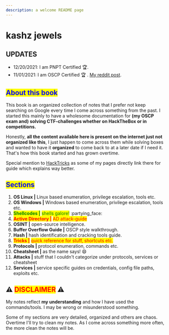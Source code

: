 ```yaml
---
description: a welcome README page
---
```


# kashz jewels

## UPDATES

* 12/20/2021: I am PNPT Certified :trophy:.
* 11/01/2021: I am OSCP Certified :trophy: . [My reddit post](https://www.reddit.com/r/oscp/comments/qlay94/passed\_oscp\_my\_thoughts/).

## <mark style="color:blue;">About this book</mark>

This book is an organized collection of notes that I prefer not keep searching on Google every time I come across something from the past. I started this mainly to have a wholesome documentation for **(my OSCP exam and) solving CTF-challenges whether on HackTheBox or in competitions.**

Honestly, **all the content available here is present on the internet just not organized like this**, I just happen to come across them while solving boxes and wanted to have it **organized** to come back to at a later date if I need it. That's how this book started and has grown overtime.

Special mention to [HackTricks](https://book.hacktricks.xyz) as some of my pages directly link there for guide which explains way better.

## <mark style="color:blue;">Sections</mark>

1. **OS Linux |** Linux based enumeration, privilege escalation, tools etc.
2. **OS Windows |** Windows based enumeration, privilege escalation, tools etc.
3. <mark style="color:green;">**Shellcodes |**</mark> <mark style="color:green;">shells galore!</mark> :partying\_face:
4. <mark style="color:red;">**Active Directory |**</mark> <mark style="color:red;">AD attack-guide</mark>
5. **OSINT |** open-source intelligence.
6. **Buffer Overflow Guide |** OSCP style walkthrough.
7. **Hash |** hash identification and cracking tools guide.
8. <mark style="color:red;">**Tricks |**</mark> <mark style="color:red;">quick reference for stuff, shortcuts etc.</mark>
9. **Protocols |** protocol enumeration, commands etc.
10. **Cheatsheet |** as the name says! :smile:
11. **Attacks |** stuff that I couldn't categorize under protocols, services or cheatsheet
12. **Services |** service specific guides on credentials, config file paths, exploits etc.

## :warning: <mark style="color:red;">DISCLAIMER</mark> :warning:

My notes reflect **my understanding** and how I have used the commands/tools. I may be wrong or misunderstood something.

Some of my sections are very detailed, organized and others are chaos. Overtime I'll try to clean my notes. As I come across something more often, the more clean the notes will be.
